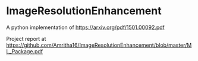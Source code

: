 # ImageResolutionEnhancement
A python implementation of https://arxiv.org/pdf/1501.00092.pdf

Project report at https://github.com/Amritha16/ImageResolutionEnhancement/blob/master/ML_Package.pdf
